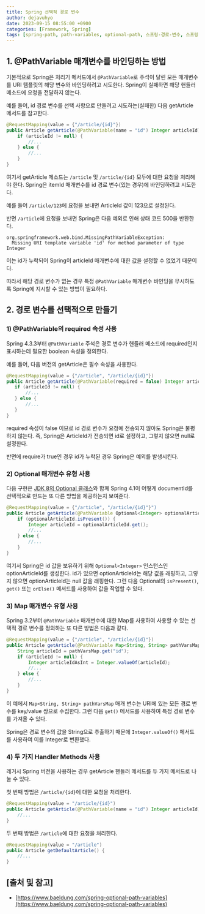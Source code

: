 ```yaml
---
title: Spring 선택적 경로 변수
author: dejavuhyo
date: 2023-09-15 08:55:00 +0900
categories: [Framework, Spring]
tags: [spring-path, path-variables, optional-path, 스프링-경로-변수, 스프링-변수, 경로-변수]
---
```


## 1. @PathVariable 매개변수를 바인딩하는 방법
기본적으로 Spring은 처리기 메서드에서 `@PathVariable`로 주석이 달린 모든 매개변수를 URI 템플릿의 해당 변수와 바인딩하려고 시도한다. Spring이 실패하면 해당 핸들러 메소드에 요청을 전달하지 않는다.

예를 들어, id 경로 변수를 선택 사항으로 만들려고 시도하는(실패한) 다음 getArticle 메서드를 참고한다.

```java
@RequestMapping(value = {"/article/{id}"})
public Article getArticle(@PathVariable(name = "id") Integer articleId) {
    if (articleId != null) {
        //...
    } else {
        //...
    }
}
```

여기서 getArticle 메소드는 `/article` 및 `/article/{id}` 모두에 대한 요청을 처리해야 한다. Spring은 itemId 매개변수를 id 경로 변수(있는 경우)에 바인딩하려고 시도한다.

예를 들어 `/article/123`에 요청을 보내면 ArticleId 값이 123으로 설정된다.

반면 `/article`에 요청을 보내면 Spring은 다음 예외로 인해 상태 코드 500을 반환한다.

```text
org.springframework.web.bind.MissingPathVariableException:
  Missing URI template variable 'id' for method parameter of type Integer
```

이는 id가 누락되어 Spring이 articleId 매개변수에 대한 값을 설정할 수 없었기 때문이다.

따라서 해당 경로 변수가 없는 경우 특정 `@PathVariable` 매개변수 바인딩을 무시하도록 Spring에 지시할 수 있는 방법이 필요하다.

## 2. 경로 변수를 선택적으로 만들기

### 1) @PathVariable의 required 속성 사용
Spring 4.3.3부터 `@PathVariable` 주석은 경로 변수가 핸들러 메소드에 required인지 표시하는데 필요한 boolean 속성을 정의한다.

예를 들어, 다음 버전의 getArticle은 필수 속성을 사용한다.

```java
@RequestMapping(value = {"/article", "/article/{id}"})
public Article getArticle(@PathVariable(required = false) Integer articleId) {
   if (articleId != null) {
       //...
   } else {
       //...
   }
}
```

required 속성이 false 이므로 id 경로 변수가 요청에 전송되지 않아도 Spring은 불평하지 않는다. 즉, Spring은 ArticleId가 전송되면 id로 설정하고, 그렇지 않으면 null로 설정한다.

반면에 require가 true인 경우 id가 누락된 경우 Spring은 예외를 발생시킨다.

### 2) Optional 매개변수 유형 사용
다음 구현은 [JDK 8의 Optional 클래스](https://www.baeldung.com/java-optional)와 함께 Spring 4.1이 어떻게 documentId를 선택적으로 만드는 또 다른 방법을 제공하는지 보여준다.

```java
@RequestMapping(value = {"/article", "/article/{id}"}")
public Article getArticle(@PathVariable Optional<Integer> optionalArticleId) {
    if (optionalArticleId.isPresent()) {
        Integer articleId = optionalArticleId.get();
        //...
    } else {
        //...
    }
}
```

여기서 Spring은 id 값을 보유하기 위해 `Optional<Integer>` 인스턴스인 optionArticleId를 생성한다. id가 있으면 optionArticleId는 해당 값을 래핑하고, 그렇지 않으면 optionArticleId는 null 값을 래핑한다. 그런 다음 Optional의 `isPresent()`, `get()` 또는 `orElse()` 메서드를 사용하여 값을 작업할 수 있다.

### 3) Map 매개변수 유형 사용
Spring 3.2부터 `@PathVariable` 매개변수에 대한 Map를 사용하여 사용할 수 있는 선택적 경로 변수를 정의하는 또 다른 방법은 다음과 같다.

```java
@RequestMapping(value = {"/article", "/article/{id}"})
public Article getArticle(@PathVariable Map<String, String> pathVarsMap) {
    String articleId = pathVarsMap.get("id");
    if (articleId != null) {
        Integer articleIdAsInt = Integer.valueOf(articleId);
        //...
    } else {
        //...
    }
}
```

이 예에서 `Map<String, String> pathVarsMap` 매개 변수는 URI에 있는 모든 경로 변수를 key/value 쌍으로 수집한다. 그런 다음 `get()` 메서드를 사용하여 특정 경로 변수를 가져올 수 있다.

Spring은 경로 변수의 값을 String으로 추출하기 때문에 `Integer.valueOf()` 메서드를 사용하여 이를 Integer로 변환했다.

### 4) 두 가지 Handler Methods 사용
레거시 Spring 버전을 사용하는 경우 getArticle 핸들러 메서드를 두 가지 메서드로 나눌 수 있다.

첫 번째 방법은 `/article/{id}`에 대한 요청을 처리한다.

```java
@RequestMapping(value = "/article/{id}")
public Article getArticle(@PathVariable(name = "id") Integer articleId) {
    //...
}
```

두 번째 방법은 `/article`에 대한 요청을 처리한다.

```java
@RequestMapping(value = "/article")
public Article getDefaultArticle() {
    //...
}
```

## [출처 및 참고]
* [https://www.baeldung.com/spring-optional-path-variables](https://www.baeldung.com/spring-optional-path-variables)
